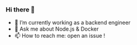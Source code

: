 ### Hi there 👋

- 🔭 I’m currently working as a backend engineer
- 💬 Ask me about Node.js & Docker
- 📫 How to reach me: open an issue !
